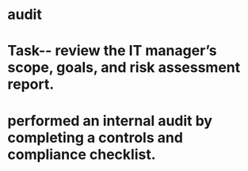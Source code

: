 # audit 
# Task-- review the IT manager’s scope, goals, and risk assessment report. 
# performed an internal audit by completing a controls and compliance checklist. 
